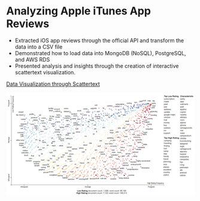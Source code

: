 # Analyzing Apple iTunes App Reviews

- Extracted iOS app reviews through the official API and transform the data into a CSV file
- Demonstrated how to load data into MongoDB (NoSQL), PostgreSQL, and AWS RDS
- Presented analysis and insights through the creation of interactive scattertext visualization.

[Data Visualization through Scattertext](http://gyhou.com/iTunes-RV-App-Reviews-Scattertext.html)

![itunes_rv_app_reviews_scattertext](/itunes_rv_app_reviews_scattertext.png)
